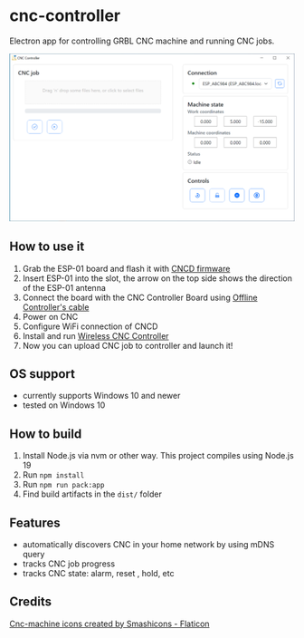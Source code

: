 # cnc-controller

Electron app for controlling GRBL CNC machine and running CNC jobs.

<img src="docs/screenshot.png" alt="the app window">

## How to use it

1. Grab the ESP-01 board and flash it with [CNCD firmware](https://github.com/wireless-cnc/cncd-esp01)
2. Insert ESP-01 into the slot, the arrow on the top side shows the direction of the ESP-01 antenna
3. Connect the board with the CNC Controller Board using [Offline Controller's cable](https://docs.sainsmart.com/article/zinzutpbhg-genmitsu-3018-pro-offline-controller-guide)
4. Power on CNC
5. Configure WiFi connection of CNCD 
6. Install and run [Wireless CNC Controller](https://github.com/wireless-cnc/cnc-controller/releases)
7. Now you can upload CNC job to controller and launch it!

## OS support

* currently supports Windows 10 and newer
* tested on Windows 10

## How to build

1. Install Node.js via nvm or other way. This project compiles using Node.js 19
2. Run ``npm install``
3. Run ``npm run pack:app``
4. Find build artifacts in the ``dist/`` folder

## Features

* automatically discovers CNC in your home network by using mDNS query
* tracks CNC job progress
* tracks CNC state: alarm, reset , hold, etc

## Credits

<a href="https://www.flaticon.com/free-icons/cnc-machine" title="cnc-machine icons">Cnc-machine icons created by Smashicons - Flaticon</a>
